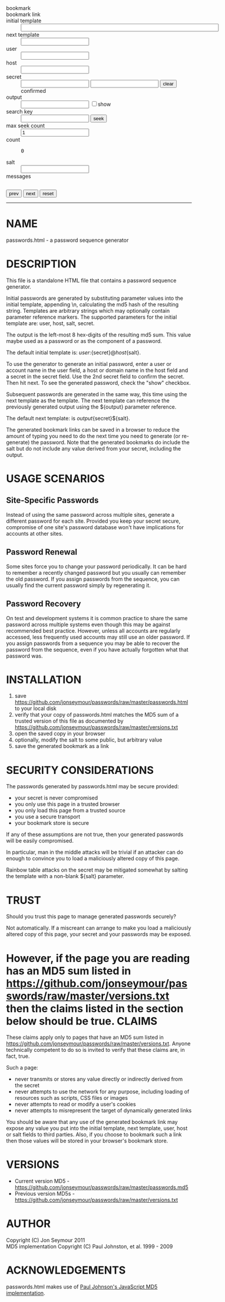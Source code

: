 <form name="generator" onsubmit="javascript: return false;">
<dl>
<dt>bookmark</dt>
<dd id="bookmark"></dd>
<dt>bookmark link</dt>
<dd id="bookmark-link"></dd>
<dt>initial template</dt>
<dd>
<input name="initial_template" size="64" type="text">
</dd>
<dt>next template</dt>
<dd>
<input name="next_template" type="text">
</dd>
<dt>user</dt>
<dd>
<input name="user" type="text">
</dd>
<dt>host</dt>
<dd>
<input name="host" type="text">
</dd>
<dt>secret</dt>
<dd>
<input name="secret" type="password">
<input name="secret_confirm" type="password">
<input name="clear" value="clear" type="button">
<span id="confirmed">confirmed</span>
</dd>
<dt>output</dt>
<dd>
<input name="output" type="password">
<input name="show" value="true" type="checkbox">show
</dd>
<dt>search key</dt>
<dd>
<input name="search" type="password">
<input name="seek" value="seek" type="button">
</dd>
<dt>max seek count</dt>
<dd>
<input name="maxseekcount" value="1" type="text">
</dd>
<dt>count</dt>
<dd>
<pre id="count">0</pre>
</dd>
<dt>salt</dt>
<dd>
<input name="salt" type="text">
</dd>
<dt>messages</dt>
<dd>
<pre id="messages"></pre>
</dd>
</dl>
<input name="prev" value="prev" type="button">
<input name="next" value="next" type="button">
<input name="reset" value="reset" type="button">
</form>

<hr/>

NAME
====
passwords.html - a password sequence generator

DESCRIPTION
===========
This file is a standalone HTML file that contains a password sequence generator.

Initial passwords are generated by substituting parameter values into the initial template, appending \n, calculating the md5 hash of the resulting string. Templates are arbitrary strings which may optionally contain parameter reference markers. The supported parameters for the initial template are: user, host, salt, secret.

The output is the left-most 8 hex-digits of the resulting md5 sum. This value maybe used as a password or as the component of a password.

The default initial template is: ${user}:${secret}@${host}${salt}.

To use the generator to generate an initial password, enter a user or account name in the user field, a host or domain name
in the host field and a secret in the secret field. Use the 2nd secret field to confirm the secret. Then hit next. To see
the generated password, check the "show" checkbox.

Subsequent passwords are generated in the same way, this time using the next template as the template.
The next template can reference the previously generated output using the ${output} parameter reference. 

The default next template: is ${output}${secret}${salt}.

The generated bookmark links can be saved in a browser to reduce the amount of typing you need to do the next time you need to
generate (or re-generate) the password. Note that the generated bookmarks do include the salt but do not include any value derived from your
secret, including the output.

USAGE SCENARIOS
===============
Site-Specific Passwords
-----------------------
Instead of using the same password across multiple sites, generate a different password for each
site. Provided you keep your secret secure, compromise of one site's password database won't have
implications for accounts at other sites.

Password Renewal
----------------
Some sites force you to change your password periodically. It can be hard to remember a recently changed password but
you usually can remember the old password. If you assign passwords from the sequence, you can usually find
the current password simply by regenerating it.

Password Recovery
-----------------
On test and development systems it is common practice to share the same password across multiple systems 
even though this may be against recommended best practice. However, unless all accounts are regularly accessed,
less frequently used accounts may still use an older password. If you assign passwords from a sequence
you may be able to recover the password from the sequence, even if you have actually forgotten what that password was.

INSTALLATION
============
1. save https://github.com/jonseymour/passwords/raw/master/passwords.html to your local disk
2. verify that your copy of passwords.html matches the MD5 sum of a trusted version of this file as documented by https://github.com/jonseymour/passwords/raw/master/versions.txt
3. open the saved copy in your browser
4. optionally, modify the salt to some public, but arbitrary value
5. save the generated bookmark as a link 

SECURITY CONSIDERATIONS
=======================
The passwords generated by passwords.html may be secure provided:

* your secret is never compromised
* you only use this page in a trusted browser
* you only load this page from a trusted source
* you use a secure transport
* your bookmark store is secure

If any of these assumptions are not true, then your generated passwords will be easily compromised. 

In particular, man in the middle attacks will be trivial if an attacker can do enough to convince
you to load a maliciously altered copy of this page.

Rainbow table attacks on the secret may be mitigated somewhat by salting the template with a non-blank
${salt} parameter.

TRUST
=====
Should you trust this page to manage generated passwords securely? 

Not automatically. If a miscreant can arrange to make you load a maliciously altered copy of this page, your secret
and your passwords may be exposed.

However, if the page you are reading has an MD5 sum listed in https://github.com/jonseymour/passwords/raw/master/versions.txt then
the claims listed in the section below should be true.
CLAIMS
======
These claims apply only to pages that have an MD5 sum listed in https://github.com/jonseymour/passwords/raw/master/versions.txt. Anyone technically competent to do so is invited to verify that these claims are, in fact, true.

Such a page:

* never transmits or stores any value directly or indirectly derived from the secret
* never attempts to use the network for any purpose, including loading of resources such as scripts, CSS files or images
* never attempts to read or modify a user's cookies
* never attempts to misrepresent the target of dynamically generated links

You should be aware that any use of the generated bookmark link may expose any value you put into the initial template, next template, user, host or salt fields to third parties. Also, if you choose to bookmark such a link then those values will be stored in your browser's bookmark store.

VERSIONS
========
* Current version MD5 - https://github.com/jonseymour/passwords/raw/master/passwords.md5
* Previous version MD5s - https://github.com/jonseymour/passwords/raw/master/versions.txt

AUTHOR
======
Copyright (C) Jon Seymour 2011<br/>
MD5 implementation Copyright (C) Paul Johnston, et al. 1999 - 2009

ACKNOWLEDGEMENTS
================
passwords.html makes use of <a href="http://pajhome.org.uk/crypt/md5">Paul Johnson's JavaScript MD5 implementation</a>.

<script type="text/javascript">
/*
 * A JavaScript implementation of the RSA Data Security, Inc. MD5 Message
 * Digest Algorithm, as defined in RFC 1321.
 * Version 2.2-beta Copyright (C) Paul Johnston 1999 - 2009
 * Other contributors: Greg Holt, Andrew Kepert, Ydnar, Lostinet
 * Distributed under the BSD License
 * See http://pajhome.org.uk/crypt/md5 for more info.
 */

/*
 * Configurable variables. You may need to tweak these to be compatible with
 * the server-side, but the defaults work in most cases.
 */
var hexcase = 0;   /* hex output format. 0 - lowercase; 1 - uppercase        */
var b64pad  = "";  /* base-64 pad character. "=" for strict RFC compliance   */

/*
 * These are the functions you'll usually want to call
 * They take string arguments and return either hex or base-64 encoded strings
 */
function hex_md5(s)    { return rstr2hex(rstr_md5(str2rstr_utf8(s))); }
function b64_md5(s)    { return rstr2b64(rstr_md5(str2rstr_utf8(s))); }
function any_md5(s, e) { return rstr2any(rstr_md5(str2rstr_utf8(s)), e); }
function hex_hmac_md5(k, d)
  { return rstr2hex(rstr_hmac_md5(str2rstr_utf8(k), str2rstr_utf8(d))); }
function b64_hmac_md5(k, d)
  { return rstr2b64(rstr_hmac_md5(str2rstr_utf8(k), str2rstr_utf8(d))); }
function any_hmac_md5(k, d, e)
  { return rstr2any(rstr_hmac_md5(str2rstr_utf8(k), str2rstr_utf8(d)), e); }

/*
 * Perform a simple self-test to see if the VM is working
 */
function md5_vm_test()
{
  return hex_md5("abc").toLowerCase() == "900150983cd24fb0d6963f7d28e17f72";
}

/*
 * Calculate the MD5 of a raw string
 */
function rstr_md5(s)
{
  return binl2rstr(binl_md5(rstr2binl(s), s.length * 8));
}

/*
 * Calculate the HMAC-MD5, of a key and some data (raw strings)
 */
function rstr_hmac_md5(key, data)
{
  var bkey = rstr2binl(key);
  if(bkey.length > 16) bkey = binl_md5(bkey, key.length * 8);

  var ipad = Array(16), opad = Array(16);
  for(var i = 0; i < 16; i++)
  {
    ipad[i] = bkey[i] ^ 0x36363636;
    opad[i] = bkey[i] ^ 0x5C5C5C5C;
  }

  var hash = binl_md5(ipad.concat(rstr2binl(data)), 512 + data.length * 8);
  return binl2rstr(binl_md5(opad.concat(hash), 512 + 128));
}

/*
 * Convert a raw string to a hex string
 */
function rstr2hex(input)
{
  try { hexcase } catch(e) { hexcase=0; }
  var hex_tab = hexcase ? "0123456789ABCDEF" : "0123456789abcdef";
  var output = "";
  var x;
  for(var i = 0; i < input.length; i++)
  {
    x = input.charCodeAt(i);
    output += hex_tab.charAt((x >>> 4) & 0x0F)
           +  hex_tab.charAt( x        & 0x0F);
  }
  return output;
}

/*
 * Convert a raw string to a base-64 string
 */
function rstr2b64(input)
{
  try { b64pad } catch(e) { b64pad=''; }
  var tab = "ABCDEFGHIJKLMNOPQRSTUVWXYZabcdefghijklmnopqrstuvwxyz0123456789+/";
  var output = "";
  var len = input.length;
  for(var i = 0; i < len; i += 3)
  {
    var triplet = (input.charCodeAt(i) << 16)
                | (i + 1 < len ? input.charCodeAt(i+1) << 8 : 0)
                | (i + 2 < len ? input.charCodeAt(i+2)      : 0);
    for(var j = 0; j < 4; j++)
    {
      if(i * 8 + j * 6 > input.length * 8) output += b64pad;
      else output += tab.charAt((triplet >>> 6*(3-j)) & 0x3F);
    }
  }
  return output;
}

/*
 * Convert a raw string to an arbitrary string encoding
 */
function rstr2any(input, encoding)
{
  var divisor = encoding.length;
  var i, j, q, x, quotient;

  /* Convert to an array of 16-bit big-endian values, forming the dividend */
  var dividend = Array(Math.ceil(input.length / 2));
  for(i = 0; i < dividend.length; i++)
  {
    dividend[i] = (input.charCodeAt(i * 2) << 8) | input.charCodeAt(i * 2 + 1);
  }

  /*
   * Repeatedly perform a long division. The binary array forms the dividend,
   * the length of the encoding is the divisor. Once computed, the quotient
   * forms the dividend for the next step. All remainders are stored for later
   * use.
   */
  var full_length = Math.ceil(input.length * 8 /
                                    (Math.log(encoding.length) / Math.log(2)));
  var remainders = Array(full_length);
  for(j = 0; j < full_length; j++)
  {
    quotient = Array();
    x = 0;
    for(i = 0; i < dividend.length; i++)
    {
      x = (x << 16) + dividend[i];
      q = Math.floor(x / divisor);
      x -= q * divisor;
      if(quotient.length > 0 || q > 0)
        quotient[quotient.length] = q;
    }
    remainders[j] = x;
    dividend = quotient;
  }

  /* Convert the remainders to the output string */
  var output = "";
  for(i = remainders.length - 1; i >= 0; i--)
    output += encoding.charAt(remainders[i]);

  return output;
}

/*
 * Encode a string as utf-8.
 * For efficiency, this assumes the input is valid utf-16.
 */
function str2rstr_utf8(input)
{
  var output = "";
  var i = -1;
  var x, y;

  while(++i < input.length)
  {
    /* Decode utf-16 surrogate pairs */
    x = input.charCodeAt(i);
    y = i + 1 < input.length ? input.charCodeAt(i + 1) : 0;
    if(0xD800 <= x && x <= 0xDBFF && 0xDC00 <= y && y <= 0xDFFF)
    {
      x = 0x10000 + ((x & 0x03FF) << 10) + (y & 0x03FF);
      i++;
    }

    /* Encode output as utf-8 */
    if(x <= 0x7F)
      output += String.fromCharCode(x);
    else if(x <= 0x7FF)
      output += String.fromCharCode(0xC0 | ((x >>> 6 ) & 0x1F),
                                    0x80 | ( x         & 0x3F));
    else if(x <= 0xFFFF)
      output += String.fromCharCode(0xE0 | ((x >>> 12) & 0x0F),
                                    0x80 | ((x >>> 6 ) & 0x3F),
                                    0x80 | ( x         & 0x3F));
    else if(x <= 0x1FFFFF)
      output += String.fromCharCode(0xF0 | ((x >>> 18) & 0x07),
                                    0x80 | ((x >>> 12) & 0x3F),
                                    0x80 | ((x >>> 6 ) & 0x3F),
                                    0x80 | ( x         & 0x3F));
  }
  return output;
}

/*
 * Encode a string as utf-16
 */
function str2rstr_utf16le(input)
{
  var output = "";
  for(var i = 0; i < input.length; i++)
    output += String.fromCharCode( input.charCodeAt(i)        & 0xFF,
                                  (input.charCodeAt(i) >>> 8) & 0xFF);
  return output;
}

function str2rstr_utf16be(input)
{
  var output = "";
  for(var i = 0; i < input.length; i++)
    output += String.fromCharCode((input.charCodeAt(i) >>> 8) & 0xFF,
                                   input.charCodeAt(i)        & 0xFF);
  return output;
}

/*
 * Convert a raw string to an array of little-endian words
 * Characters >255 have their high-byte silently ignored.
 */
function rstr2binl(input)
{
  var output = Array(input.length >> 2);
  for(var i = 0; i < output.length; i++)
    output[i] = 0;
  for(var i = 0; i < input.length * 8; i += 8)
    output[i>>5] |= (input.charCodeAt(i / 8) & 0xFF) << (i%32);
  return output;
}

/*
 * Convert an array of little-endian words to a string
 */
function binl2rstr(input)
{
  var output = "";
  for(var i = 0; i < input.length * 32; i += 8)
    output += String.fromCharCode((input[i>>5] >>> (i % 32)) & 0xFF);
  return output;
}

/*
 * Calculate the MD5 of an array of little-endian words, and a bit length.
 */
function binl_md5(x, len)
{
  /* append padding */
  x[len >> 5] |= 0x80 << ((len) % 32);
  x[(((len + 64) >>> 9) << 4) + 14] = len;

  var a =  1732584193;
  var b = -271733879;
  var c = -1732584194;
  var d =  271733878;

  for(var i = 0; i < x.length; i += 16)
  {
    var olda = a;
    var oldb = b;
    var oldc = c;
    var oldd = d;

    a = md5_ff(a, b, c, d, x[i+ 0], 7 , -680876936);
    d = md5_ff(d, a, b, c, x[i+ 1], 12, -389564586);
    c = md5_ff(c, d, a, b, x[i+ 2], 17,  606105819);
    b = md5_ff(b, c, d, a, x[i+ 3], 22, -1044525330);
    a = md5_ff(a, b, c, d, x[i+ 4], 7 , -176418897);
    d = md5_ff(d, a, b, c, x[i+ 5], 12,  1200080426);
    c = md5_ff(c, d, a, b, x[i+ 6], 17, -1473231341);
    b = md5_ff(b, c, d, a, x[i+ 7], 22, -45705983);
    a = md5_ff(a, b, c, d, x[i+ 8], 7 ,  1770035416);
    d = md5_ff(d, a, b, c, x[i+ 9], 12, -1958414417);
    c = md5_ff(c, d, a, b, x[i+10], 17, -42063);
    b = md5_ff(b, c, d, a, x[i+11], 22, -1990404162);
    a = md5_ff(a, b, c, d, x[i+12], 7 ,  1804603682);
    d = md5_ff(d, a, b, c, x[i+13], 12, -40341101);
    c = md5_ff(c, d, a, b, x[i+14], 17, -1502002290);
    b = md5_ff(b, c, d, a, x[i+15], 22,  1236535329);

    a = md5_gg(a, b, c, d, x[i+ 1], 5 , -165796510);
    d = md5_gg(d, a, b, c, x[i+ 6], 9 , -1069501632);
    c = md5_gg(c, d, a, b, x[i+11], 14,  643717713);
    b = md5_gg(b, c, d, a, x[i+ 0], 20, -373897302);
    a = md5_gg(a, b, c, d, x[i+ 5], 5 , -701558691);
    d = md5_gg(d, a, b, c, x[i+10], 9 ,  38016083);
    c = md5_gg(c, d, a, b, x[i+15], 14, -660478335);
    b = md5_gg(b, c, d, a, x[i+ 4], 20, -405537848);
    a = md5_gg(a, b, c, d, x[i+ 9], 5 ,  568446438);
    d = md5_gg(d, a, b, c, x[i+14], 9 , -1019803690);
    c = md5_gg(c, d, a, b, x[i+ 3], 14, -187363961);
    b = md5_gg(b, c, d, a, x[i+ 8], 20,  1163531501);
    a = md5_gg(a, b, c, d, x[i+13], 5 , -1444681467);
    d = md5_gg(d, a, b, c, x[i+ 2], 9 , -51403784);
    c = md5_gg(c, d, a, b, x[i+ 7], 14,  1735328473);
    b = md5_gg(b, c, d, a, x[i+12], 20, -1926607734);

    a = md5_hh(a, b, c, d, x[i+ 5], 4 , -378558);
    d = md5_hh(d, a, b, c, x[i+ 8], 11, -2022574463);
    c = md5_hh(c, d, a, b, x[i+11], 16,  1839030562);
    b = md5_hh(b, c, d, a, x[i+14], 23, -35309556);
    a = md5_hh(a, b, c, d, x[i+ 1], 4 , -1530992060);
    d = md5_hh(d, a, b, c, x[i+ 4], 11,  1272893353);
    c = md5_hh(c, d, a, b, x[i+ 7], 16, -155497632);
    b = md5_hh(b, c, d, a, x[i+10], 23, -1094730640);
    a = md5_hh(a, b, c, d, x[i+13], 4 ,  681279174);
    d = md5_hh(d, a, b, c, x[i+ 0], 11, -358537222);
    c = md5_hh(c, d, a, b, x[i+ 3], 16, -722521979);
    b = md5_hh(b, c, d, a, x[i+ 6], 23,  76029189);
    a = md5_hh(a, b, c, d, x[i+ 9], 4 , -640364487);
    d = md5_hh(d, a, b, c, x[i+12], 11, -421815835);
    c = md5_hh(c, d, a, b, x[i+15], 16,  530742520);
    b = md5_hh(b, c, d, a, x[i+ 2], 23, -995338651);

    a = md5_ii(a, b, c, d, x[i+ 0], 6 , -198630844);
    d = md5_ii(d, a, b, c, x[i+ 7], 10,  1126891415);
    c = md5_ii(c, d, a, b, x[i+14], 15, -1416354905);
    b = md5_ii(b, c, d, a, x[i+ 5], 21, -57434055);
    a = md5_ii(a, b, c, d, x[i+12], 6 ,  1700485571);
    d = md5_ii(d, a, b, c, x[i+ 3], 10, -1894986606);
    c = md5_ii(c, d, a, b, x[i+10], 15, -1051523);
    b = md5_ii(b, c, d, a, x[i+ 1], 21, -2054922799);
    a = md5_ii(a, b, c, d, x[i+ 8], 6 ,  1873313359);
    d = md5_ii(d, a, b, c, x[i+15], 10, -30611744);
    c = md5_ii(c, d, a, b, x[i+ 6], 15, -1560198380);
    b = md5_ii(b, c, d, a, x[i+13], 21,  1309151649);
    a = md5_ii(a, b, c, d, x[i+ 4], 6 , -145523070);
    d = md5_ii(d, a, b, c, x[i+11], 10, -1120210379);
    c = md5_ii(c, d, a, b, x[i+ 2], 15,  718787259);
    b = md5_ii(b, c, d, a, x[i+ 9], 21, -343485551);

    a = safe_add(a, olda);
    b = safe_add(b, oldb);
    c = safe_add(c, oldc);
    d = safe_add(d, oldd);
  }
  return Array(a, b, c, d);
}

/*
 * These functions implement the four basic operations the algorithm uses.
 */
function md5_cmn(q, a, b, x, s, t)
{
  return safe_add(bit_rol(safe_add(safe_add(a, q), safe_add(x, t)), s),b);
}
function md5_ff(a, b, c, d, x, s, t)
{
  return md5_cmn((b & c) | ((~b) & d), a, b, x, s, t);
}
function md5_gg(a, b, c, d, x, s, t)
{
  return md5_cmn((b & d) | (c & (~d)), a, b, x, s, t);
}
function md5_hh(a, b, c, d, x, s, t)
{
  return md5_cmn(b ^ c ^ d, a, b, x, s, t);
}
function md5_ii(a, b, c, d, x, s, t)
{
  return md5_cmn(c ^ (b | (~d)), a, b, x, s, t);
}

/*
 * Add integers, wrapping at 2^32. This uses 16-bit operations internally
 * to work around bugs in some JS interpreters.
 */
function safe_add(x, y)
{
  var lsw = (x & 0xFFFF) + (y & 0xFFFF);
  var msw = (x >> 16) + (y >> 16) + (lsw >> 16);
  return (msw << 16) | (lsw & 0xFFFF);
}

/*
 * Bitwise rotate a 32-bit number to the left.
 */
function bit_rol(num, cnt)
{
  return (num << cnt) | (num >>> (32 - cnt));
}

</script>

<script type="text/javascript">
(function(){
   var form = document.forms["generator"];
   var messagePanel = document.getElementById("messages");
   var countPanel = document.getElementById("count");
   var bookmarkPanel = document.getElementById("bookmark");
   var bookmarkLinkPanel = document.getElementById("bookmark-link");
   var confirmedPanel = document.getElementById("confirmed");
   var title = document.getElementById("title");
   var message="";
   var output="";
   var maxseekcount=1024;
   var count=0;
   var search;

   function read_form()
   {
      output=form['output'].value;
      maxseekcount=parseInt(form.maxseekcount.value);
      search=form['search'].value;
   }

   function update_form()
   {
      if (form.show.checked) {
         form['output'].type="text";
      } else {
         form['output'].type="password";
      }
      if (form.secret.value == form.secret_confirm.value) {
         confirmedPanel.innerHTML='confirmed'
      } else {
         confirmedPanel.innerHTML='not confirmed'
      }
      form.maxseekcount.value=maxseekcount;
      form.output.value=output;
      countPanel.innerHTML=count;
      messagePanel.innerHTML=message;
      bookmarkPanel.innerHTML="<a alt='bookmark' href='"+bookmark_url()+"'>"+bookmark_title()+"</a>";
      bookmarkLinkPanel.innerHTML=bookmark_url();
      title.innerHTML=bookmark_title();
   }

   function bookmark_url()
   {
      var x=location.href.indexOf('?');
      var uri=x >= 0 ? location.href.substring(0,x) : location.href;
      return uri
		  +"?initial_template="+form.initial_template.value
		  +"&next_template="+form.next_template.value
		  +"&host="+form.host.value
		  +"&user="+form.user.value
		  +"&salt="+form.salt.value;
   }

   function bookmark_title()
   {
      var tmp="password generator"
      if (form.user.value != '') {
          tmp = tmp + " for " + form.user.value
          if (form.host.value != '') {
              tmp = tmp + "@"
          }
      }
      if (form.host.value != '') {
          if (form.user.value == '') {
             tmp = tmp + ' ';
          }
          tmp = tmp + form.host.value
      }
      return tmp;
   }

   function cycle()
   {
      var template = 
        (output=='') 
        ? form.initial_template.value      
        : form.next_template.value;
      var tmp;

      if (output!='') {
         tmp=form.next_template.value.replace('\${secret}', form.secret.value);
         tmp=tmp.replace('\${output}', output);
      } else {
         tmp=form.initial_template.value.replace('\${secret}', form.secret.value);
      }

      tmp=tmp.replace('\${user}', form.user.value);
      tmp=tmp.replace('\${salt}', form.salt.value);
      tmp=tmp.replace('\${host}', form.host.value);

      output=hex_md5(tmp+'\n').substring(0,8);
      count=count+1;
   }

   form.next.onclick=function() {
      read_form();
      cycle();
      update_form();
      return false;
   };


   form.prev.onclick=function() {
      read_form();
      maxseekcount=count > 0 ? count-1 : 0;
      count=0;
      output='';
      while (count < maxseekcount) {
         cycle();
      }
      update_form();
      return false;
   };

   form.seek.onclick=function() {
      read_form();
      if (count >= maxseekcount) {
         message="to go further, adjust max count";
      } else {
         while (count < maxseekcount && (output != search || search == '') ) {
            cycle();
         }
      }
      update_form();
   }

   form.reset.onclick=function() {
      count=0;
      maxseekcount=1024;
      output='';
      message='';
      update_form();
      return false;
   };

   form.clear.onclick=function() {
      form.secret.value='';
      form.secret_confirm.value='';
      read_form();
      update_form();
      return false;
   };

   form.search.onblur=update_form;			
   form.show.onchange=update_form;
   form.user.onblur=update_form;
   form.host.onblur=update_form;
   form.salt.onblur=update_form;
   form.secret.onblur=update_form;
   form.secret_confirm.onblur=update_form;

   function read_param(p,d)
   {
      var x=location.href.indexOf(p+"=");
      if (x>=0) {
         var y=location.href.indexOf('&', x+1);
         return y >= 0 ? location.href.substring(x+p.length+1,y) : location.href.substring(x+p.length+1);
      } else if (d) {
         return d;
      } else {
         return "";
      }
    
   }

   form.host.value=read_param('host');
   form.user.value=read_param('user');
   form.salt.value=read_param('salt');
   form.initial_template.value=read_param('initial_template', "${user}:${secret}@${host}${salt}");
   form.next_template.value=read_param('next_template', "${output}${secret}${salt}");

   update_form();

})();
</script>
